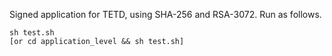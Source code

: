 Signed application for TETD, using SHA-256 and RSA-3072. Run as follows.

```
sh test.sh
[or cd application_level && sh test.sh]
```

